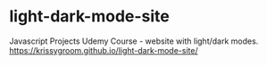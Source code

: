 # light-dark-mode-site
Javascript Projects Udemy Course - website with light/dark modes. 
https://krissygroom.github.io/light-dark-mode-site/
